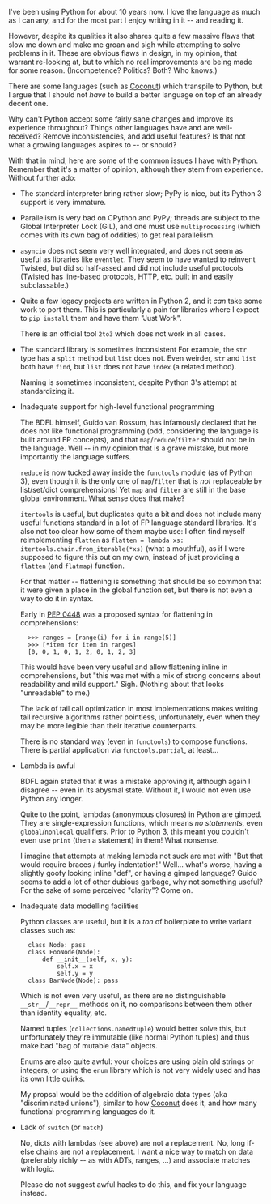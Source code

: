 I've been using Python for about 10 years now. I love the language as much as I can any, and for the most part I enjoy writing in it -- and reading it.

However, despite its qualities it also shares quite a few massive flaws that slow me down and make me groan and sigh while attempting to solve problems in it. These are obvious flaws in design, in my opinion, that warrant re-looking at, but to which no real improvements are being made for some reason. (Incompetence? Politics? Both? Who knows.)

There are some languages (such as [Coconut](http://coconut-lang.org/)) which transpile to Python, but I argue that I should not *have* to build a better language on top of an already decent one.

Why can't Python accept some fairly sane changes and improve its experience throughout? Things other languages have and are well-received? Remove inconsistencies, and add useful features? Is that not what a growing languages aspires to -- or should?

With that in mind, here are some of the common issues I have with Python. Remember that it's a matter of opinion, although they stem from experience. Without further ado:

- The standard interpreter bring rather slow; PyPy is nice, but its Python 3 support is very immature.

- Parallelism is very bad on CPython and PyPy; threads are subject to the Global Interpreter Lock (GIL),
    and one must use `multiprocessing` (which comes with its own bag of oddities) to get real parallelism.

- `asyncio` does not seem very well integrated, and does not seem as useful as libraries like `eventlet`.
    They seem to have wanted to reinvent Twisted, but did so half-assed and did not include useful protocols
    (Twisted has line-based protocols, HTTP, etc. built in and easily subclassable.)

- Quite a few legacy projects are written in Python 2, and it *can* take some work to port them.
    This is particularly a pain for libraries where I expect to `pip install` them and have them "Just Work".

    There is an official tool `2to3` which does not work in all cases.

- The standard library is sometimes inconsistent
    For example, the `str` type has a `split` method but `list` does not. Even weirder, `str` and `list` both have `find`, but `list` does not have `index` (a related method).

    Naming is sometimes inconsistent, despite Python 3's attempt at standardizing it.

- Inadequate support for high-level functional programming

    The BDFL himself, Guido van Rossum, has infamously declared that he does not like functional programming
    (odd, considering the language is built around FP concepts), and that `map`/`reduce`/`filter` should not be
    in the language. Well -- in my opinion that is a grave mistake, but more importantly the language suffers.

    `reduce` is now tucked away inside the `functools` module (as of Python 3), even though it is the only one
    of `map`/`filter` that is *not* replaceable by list/set/dict comprehensions! Yet `map` and `filter` are still
    in the base global environment. What sense does that make?

    `itertools` is useful, but duplicates quite a bit and does not include many useful functions standard in a lot of FP language standard libraries.
    It's also not too clear how some of them maybe use: I often find myself reimplementing `flatten` as `flatten = lambda xs: itertools.chain.from_iterable(*xs)` (what a mouthful), as if I were supposed to figure this out on my own, instead of just providing a `flatten` (and `flatmap`) function.

    For that matter -- flattening is something that should be so common that it were given a place in the global function set, but there is not even a way to do it in syntax.

    Early in [PEP 0448](https://www.python.org/dev/peps/pep-0448/#variations) was a proposed syntax for flattening in comprehensions:

        >>> ranges = [range(i) for i in range(5)]
        >>> [*item for item in ranges]
        [0, 0, 1, 0, 1, 2, 0, 1, 2, 3]

    This would have been very useful and allow flattening inline in comprehensions, but "this was met with a mix of strong concerns about readability and mild support." Sigh. (Nothing about that looks "unreadable" to me.)

    The lack of tail call optimization in most implementations makes writing tail recursive algorithms rather pointless, unfortunately, even when they may be more legible than their iterative counterparts.

    There is no standard way (even in `functools`) to compose functions. There is partial application via `functools.partial`, at least...

- Lambda is awful

    BDFL again stated that it was a mistake approving it, although again I disagree -- even in its abysmal state. Without it, I would not even use Python any longer.

    Quite to the point, lambdas (anonymous closures) in Python are gimped. They are single-expression functions,
    which means *no statements*, even `global`/`nonlocal` qualifiers. Prior to Python 3, this meant you couldn't even use `print` (then a statement) in them! What nonsense.

    I imagine that attempts at making lambda not suck are met with "But that would require braces / funky indentation!" Well... what's worse, having a slightly goofy looking inline "def", or having a gimped language?
    Guido seems to add a lot of other dubious garbage, why not something useful? For the sake of some perceived "clarity"? Come on.

- Inadequate data modelling facilities

    Python classes are useful, but it is a *ton* of boilerplate to write variant classes such as:

        class Node: pass
        class FooNode(Node):
            def __init__(self, x, y):
                self.x = x
                self.y = y
        class BarNode(Node): pass

    Which is not even very useful, as there are no distinguishable `__str__`/`__repr__` methods on it, no comparisons between them other than identity equality, etc.

    Named tuples (`collections.namedtuple`) would better solve this, but unfortunately they're immutable (like normal Python tuples) and thus make bad "bag of mutable data" objects.

    Enums are also quite awful: your choices are using plain old strings or integers, or using the `enum` library which is not very widely used and has its own little quirks.

    My propsal would be the addition of algebraic data types (aka "discriminated unions"), similar to how [Coconut](http://coconut-lang.org/) does it, and how many functional programming languages do it.

- Lack of `switch` (or `match`)

    No, dicts with lambdas (see above) are not a replacement. No, long if-else chains are not a replacement.
    I want a nice way to match on data (preferably richly -- as with ADTs, ranges, ...) and associate matches
    with logic.

    Please do not suggest awful hacks to do this, and fix your language instead.